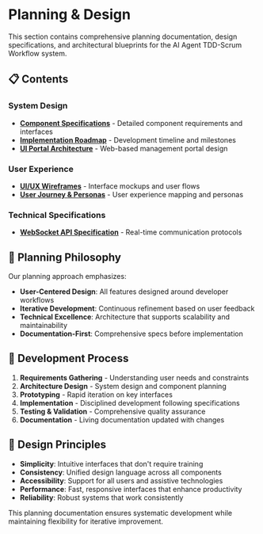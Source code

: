 # Planning & Design

This section contains comprehensive planning documentation, design specifications, and architectural blueprints for the AI Agent TDD-Scrum Workflow system.

## 📋 Contents

### System Design
- **[Component Specifications](component-specifications.md)** - Detailed component requirements and interfaces
- **[Implementation Roadmap](implementation-roadmap.md)** - Development timeline and milestones
- **[UI Portal Architecture](ui-portal-architecture.md)** - Web-based management portal design

### User Experience
- **[UI/UX Wireframes](ui-ux-wireframes.md)** - Interface mockups and user flows
- **[User Journey & Personas](user-journey-personas.md)** - User experience mapping and personas

### Technical Specifications
- **[WebSocket API Specification](websocket-api-specification.md)** - Real-time communication protocols

## 🎯 Planning Philosophy

Our planning approach emphasizes:

- **User-Centered Design**: All features designed around developer workflows
- **Iterative Development**: Continuous refinement based on user feedback
- **Technical Excellence**: Architecture that supports scalability and maintainability
- **Documentation-First**: Comprehensive specs before implementation

## 🔄 Development Process

1. **Requirements Gathering** - Understanding user needs and constraints
2. **Architecture Design** - System design and component planning
3. **Prototyping** - Rapid iteration on key interfaces
4. **Implementation** - Disciplined development following specifications
5. **Testing & Validation** - Comprehensive quality assurance
6. **Documentation** - Living documentation updated with changes

## 🎨 Design Principles

- **Simplicity**: Intuitive interfaces that don't require training
- **Consistency**: Unified design language across all components
- **Accessibility**: Support for all users and assistive technologies
- **Performance**: Fast, responsive interfaces that enhance productivity
- **Reliability**: Robust systems that work consistently

This planning documentation ensures systematic development while maintaining flexibility for iterative improvement.